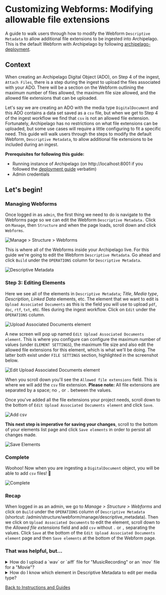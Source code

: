 # Customizing Webforms: Modifying allowable file extensions

A guide to walk users through how to modify the Webform `Descriptive Metadata` to allow additional file extensions to be ingested into Archipelago. This is the default Webform with Archipelago by following [archipelago-deployment](https://github.com/esmero/archipelago-deployment).

## Context

When creating an Archipelago Digital Object (ADO), on Step 4 of the ingest, `Attach Files`, there is a step during the ingest to upload the files associated with your ADO. There will be a section on the Webform outlining the maximum number of files allowed, the maximum file size allowed, and the allowed file extensions that can be uploaded.

Let's say we are creating an ADO with the media type `DigitalDocument` and this ADO contains a data set saved as a `csv` file, but when we get to Step 4 of the ingest workflow we find that `csv` is not an allowed file extension. Fortunately, Archipelago has no restrictions on what file extensions can be uploaded, but some use cases will require a little configuring to  fit a specific need. This guide will walk users through the steps to modify the default Webform, `Descriptive Metadata`, to allow additional file extensions to be included during an ingest.

**Prerequisites for following this guide:**
- Running instance of Archipelago (on http://localhost:8001 if you followed the [deployment guide](https://github.com/esmero/archipelago-deployment#archipelago-docker-deployment) verbatim)
- Admin credentials

## Let's begin!

### Managing Webforms

Once logged in as `admin`, the first thing we need to do is navigate to the Webforms page so we can edit the Webform `Descriptive Metadata.` Click on `Manage`, then `Structure` and when the page loads, scroll down and click `Webforms`.

![Manage > Structure > Webforms](../imgs/modifyingfileextensionsinwebform/02_manage-structure-webforms.jpg)

This is where all of the Webforms inside your Archipelago live. For this guide we're going to edit the Webform `Descriptive Metadata`. Go ahead and click `Build` under the `OPERATIONS` column for `Descriptive Metadata`.

![Descriptive Metadata](../imgs/modifyingfileextensionsinwebform/03_webform-page.jpg)

### Step 3: Editing Elements

Here we see all of the elements in `Descriptive Metadata`; *Title*, *Media type*, *Description*, *Linked Data* elements, etc. The element that we want to edit is `Upload Associated Documents` as this is the field you will use to upload `pdf`, `doc`, `rtf`, `txt`, etc. files during the ingest workflow. Click on `Edit` under the `OPERATIONS` column.

![Upload Associated Documents element](../imgs/modifyingfileextensionsinwebform/04_upload-associated-documents.jpg)

A new screen will pop up named `Edit Upload Associated Documents element`. This is where you configure can configure the maximum number of values (under `ELEMENT SETTINGS`), the maximum file size and also edit the allowed file extensions for this element, which is what we'll be doing. The latter both exist under `FILE SETTINGS` section, highlighted in the screenshot below.

![Edit Upload Associated Documents element](../imgs/modifyingfileextensionsinwebform/05_edit-upload-associated-documents-element.jpg)

When you scroll down you'll see the `Allowed file extensions` field. This is where we will add the `csv` file extension. **Please note:** All file extensions are separated by a space; no `,` or `.` between the values.

Once you've added all the file extensions your project needs, scroll down to the bottom of `Edit Upload Associated Documents element` and click `Save`.

![Add csv](../imgs/modifyingfileextensionsinwebform/06_add-csv.jpg)

**This next step is imperative for saving your changes**, scroll to the bottom of your elements list page and click `Save elements` in order to persist all changes made.

![Save Elements](../imgs/modifyingfileextensionsinwebform/07_save-elements.jpg)

### Complete

Woohoo! Now when you are ingesting a `DigitalDocument` object, you will be able to add `csv` files! 🍓

![Complete](../imgs/modifyingfileextensionsinwebform/08_complete.jpg)

### Recap

When logged in as an admin, we go to *Manage > Structure > Webforms* and click on `Build` under the `OPERATIONS` column of `Descriptive Metadata` (shortcut: /admin/structure/webform/manage/descriptive_metadata). Then we click on `Upload Associated Documents` to edit the element, scroll down to the *Allowed file extensions* field and add `csv` without `.` or `,` separating the values. Click `Save` at the bottom of the `Edit Upload Associated Documents element` page and then `Save elements` at the bottom of the Webform page.

### That was helpful, but...
<details><summary>How do I upload a `wav` or `aiff` file for "MusicRecording" or an `mov` file for a "Movie"?</summary>
<div></p>

The steps are virtually the same as what is outlined in this guide! The difference here is that instead of editing `Upload Associated Documents`, you will need to edit the field element that is associated with your ADO's media type. For example, with Media type `MusicRecording`, you will edit `Upload Audio File`, for `Movie`, will edit `Videos`.

</div>
</details>

<details><summary>How do I know which element in Descriptive Metadata to edit per media type?</summary>
<div></p>

When editing an element inside `Descriptive Metadata`, at the top of the window `Edit Upload Associated Documents element` (see Step 3 for a recap on how to get here) there is a tab next to `General` titled `Conditions`. Inside of `Conditions` we have `CONDITIONAL LOGIC` which is where the Webform is told which `Media type` needs this element to be visible in the Webform. In the example below, we know that the field element `Upload Associated Documents` will be visible when `DigitalDocument`, `Thesis` and `Book` are the selected `Media type`.

This is also the place you can add new logic or delete present logic by clicking the `+` or `-` next to the `TRIGGER/VALUE` to create new conditionals.

![Conditionals](../imgs/modifyingfileextensionsinwebform/09_conditionals.jpg)

</div>
</details>
</p>

[Back to Instructions and Guides](https://github.com/esmero/archipelago-documentation#archipelago-deployment-quickstart)
